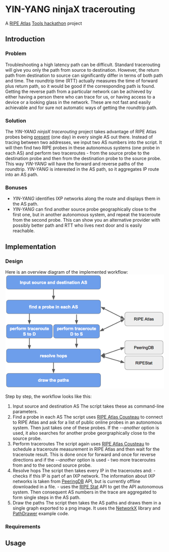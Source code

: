 # YIN-YANG ninjaX tracerouting
A [RIPE Atlas][1] [Tools hackathon][2] project

[1]: https://atlas.ripe.net/ "atlas.ripe.net"
[2]: https://atlas.ripe.net/hackathon/tools-2015/ "atlas.ripe.net/hackathon/tools-2015"


## Introduction
### Problem
Troubleshooting a high latency path can be difficult. Standard tracerouting will give you only the path from source to destination. However, the return path from destination to source can significantly differ in terms of both path and time. The roundtrip time (RTT) actually measures the time of forward plus return path, so it would be good if the corresponding path is found.
Getting the reverse path from a particular network can be achieved by either having a person there who can trace for us, or having access to a device or a looking glass in the network. These are not fast and easily achievable and for sure not automatic ways of getting the roundtrip path.
### Solution
The *YIN-YANG ninjaX tracerouting* project takes advantage of RIPE Atlas probes being [present][3] (one day) in every single AS out there. Instead of tracing between two addresses, we input two AS numbers into the script. It will then find two RIPE probes in these autonomous systems (one probe in each AS) and perform two traceroutes - from the source probe to the destination probe and then from the destination probe to the source probe. This way *YIN-YANG* will have the forward and reverse paths of the roundtrip.
*YIN-YANG* is interested in the AS path, so it aggregates IP route into an AS path.
### Bonuses
 * *YIN-YANG* identifies IXP networks along the route and displays them in the AS path.
 * *YIN-YANG* can find another source probe geographically close to the first one, but in another autonomous system, and repeat the traceroute from the second probe. This can show you an alternative provider with possibly better path and RTT who lives next door and is easily reachable. 

[3]: https://atlas.ripe.net/results/maps/network-coverage/ "atlas.ripe.net/results/maps/network-coverage"

## Implementation
### Design
Here is an overview diagram of the implemented workflow:
![Workflow diagram](https://github.com/bigzaqui/yinyang/blob/master/README.resource/workflow.png)

Step by step, the workflow looks like this:
 1. Input source and destination AS
 	The script takes these as command-line parameters.
 2. Find a probe in each AS
 	The script uses [RIPE Atlas Cousteau][4] to connect to RIPE Atlas and ask for a list of public online probes in an autonomous system. Then just takes one of these probes.
 	If the *--another* option is used, it also searches for another probe georgraphically close to the source probe.
 3. Perform traceroutes
 	The script again uses [RIPE Atlas Cousteau][4] to schedule a traceroute measurement in RIPE Atlas and then wait for the traceroute result. This is done once for forward and once for reverse directions and if the *--another* option is used - two more traceroutes from and to the second source probe.
 4. Resolve hops
 	The script then takes every IP in the traceroutes and:
 		- checks if this IP is part of an IXP network. The information about IXP networks is taken from [PeeringDB][6] API, but is currently offline downloaded in a file.
 		- uses the [RIPE Stat][5] API to get the API autonomous system. Then consequent AS numbers in the trace are aggregated to form single steps in the AS path.
 5. Draw the paths
 	The script then takes the AS paths and draws them in a single graph exported to a png image. It uses the [NetworkX][7] library and [PathDrawer][8] example code.

[4]: https://github.com/RIPE-NCC/ripe-atlas-cousteau "github.com/RIPE-NCC/ripe-atlas-cousteau"
[5]: https://stat.ripe.net/ "stat.ripe.net"
[6]: http://docs.peeringdb.com/#peeringdb-20 "http://docs.peeringdb.com/#peeringdb-20"
[7]: https://github.com/networkx/ "github.com/networkx"
[8]: https://networkx.lanl.gov/trac/attachment/ticket/199/PathDrawer.py

### Requirements


## Usage


